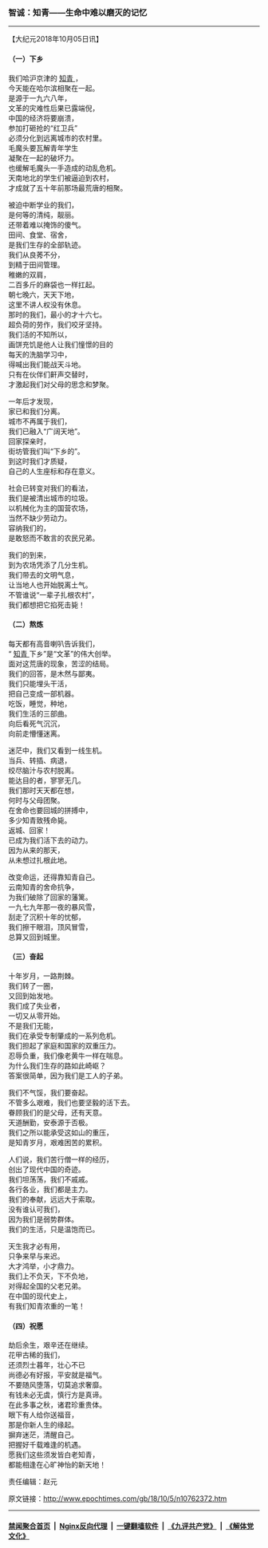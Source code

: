 ### 智诚：知青——生命中难以磨灭的记忆
------------------------

<p>
 【大纪元2018年10月05日讯】
</p>
<h4>
 （一）下乡
</h4>
<p>
 我们哈沪京津的
 <a href="http://www.epochtimes.com/gb/tag/%E7%9F%A5%E9%9D%92.html">
  知青
 </a>
 ，
 <br/>
 今天能在哈尔滨相聚在一起。
 <br/>
 是源于一九六八年，
 <br/>
 文革的灾难性后果已露端倪，
 <br/>
 中国的经济将要崩溃，
 <br/>
 参加打砸抢的“红卫兵”
 <br/>
 必须分化到远离城市的农村里。
 <br/>
 毛魔头要瓦解青年学生
 <br/>
 凝聚在一起的破坏力。
 <br/>
 也缓解毛魔头一手造成的动乱危机。
 <br/>
 天南地北的学生们被逼迫到农村，
 <br/>
 才成就了五十年前那场最荒唐的相聚。
</p>
<p>
 被迫中断学业的我们，
 <br/>
 是何等的清纯，靓丽。
 <br/>
 还带着难以掩饰的傻气。
 <br/>
 田间、食堂、宿舍，
 <br/>
 是我们生存的全部轨迹。
 <br/>
 我们从良莠不分，
 <br/>
 到精于田间管理。
 <br/>
 稚嫩的双肩，
 <br/>
 二百多斤的麻袋也一样扛起。
 <br/>
 朝七晚六，天天下地，
 <br/>
 这里不讲人权没有休息。
 <br/>
 那时的我们，最小的才十六七。
 <br/>
 超负荷的劳作，我们咬牙坚持。
 <br/>
 我们活的不知所以，
 <br/>
 画饼充饥是他人让我们憧憬的目的
 <br/>
 每天的洗脑学习中，
 <br/>
 得喊出我们能战天斗地。
 <br/>
 只有在伙伴们鼾声交替时，
 <br/>
 才激起我们对父母的思念和梦聚。
</p>
<p>
 一年后才发现，
 <br/>
 家已和我们分离。
 <br/>
 城市不再属于我们，
 <br/>
 我们已融入“广阔天地”。
 <br/>
 回家探亲时，
 <br/>
 街坊管我们叫“下乡的”。
 <br/>
 到这时我们才质疑，
 <br/>
 自己的人生座标和存在意义。
</p>
<p>
 社会已转变对我们的看法，
 <br/>
 我们是被清出城市的垃圾。
 <br/>
 以机械化为主的国营农场，
 <br/>
 当然不缺少劳动力。
 <br/>
 容纳我们的，
 <br/>
 是敢怒而不敢言的农民兄弟。
</p>
<p>
 我们的到来，
 <br/>
 到为农场凭添了几分生机。
 <br/>
 我们带去的文明气息，
 <br/>
 让当地人也开始脱离土气。
 <br/>
 不管谁说“一辈子扎根农村”，
 <br/>
 我们都想把它掐死击毙！
</p>
<h4>
 （二）熬炼
</h4>
<p>
 每天都有高音喇叭告诉我们，
 <br/>
 “
 <a href="http://www.epochtimes.com/gb/tag/%E7%9F%A5%E9%9D%92.html">
  知青
 </a>
 下乡”是“文革”的伟大创举。
 <br/>
 面对这荒唐的现象，苦涩的结局。
 <br/>
 我们的回答，是木然与鄙夷。
 <br/>
 我们只能埋头干活，
 <br/>
 把自己变成一部机器。
 <br/>
 吃饭，睡觉，种地，
 <br/>
 我们生活的三部曲。
 <br/>
 向后看死气沉沉，
 <br/>
 向前走懵懂迷离。
</p>
<p>
 迷茫中，我们又看到一线生机。
 <br/>
 当兵、转插、病退，
 <br/>
 绞尽脑汁与农村脱离。
 <br/>
 能达目的者，寥寥无几。
 <br/>
 我们那时天天都在想，
 <br/>
 何时与父母团聚。
 <br/>
 在舍命也要回城的拼搏中，
 <br/>
 多少知青致残命毙。
 <br/>
 返城、回家！
 <br/>
 已成为我们活下去的动力。
 <br/>
 因为从来的那天，
 <br/>
 从未想过扎根此地。
</p>
<p>
 改变命运，还得靠知青自己。
 <br/>
 云南知青的舍命抗争，
 <br/>
 为我们破除了回家的藩篱。
 <br/>
 一九七九年那一夜的暴风雪，
 <br/>
 刮走了沉积十年的忧郁，
 <br/>
 我们擦干眼泪，顶风冒雪，
 <br/>
 总算又回到城里。
</p>
<h4>
 （三）奋起
</h4>
<p>
 十年岁月，一路荆棘。
 <br/>
 我们转了一圈，
 <br/>
 又回到始发地。
 <br/>
 我们成了失业者，
 <br/>
 一切又从零开始。
 <br/>
 不是我们无能，
 <br/>
 我们在承受专制肇成的一系列危机。
 <br/>
 我们担起了家庭和国家的双重压力。
 <br/>
 忍辱负重，我们像老黄牛一样在喘息。
 <br/>
 为什么我们生存的路如此崎岖？
 <br/>
 答案很简单，因为我们是工人的子弟。
</p>
<p>
 我们不气馁，我们要奋起。
 <br/>
 不管多么艰难，我们也要坚毅的活下去。
 <br/>
 眷顾我们的是父母，还有天意。
 <br/>
 天道酬勤，安泰源于否极。
 <br/>
 我们之所以能承受这如山的重压，
 <br/>
 是知青岁月，艰难困苦的累积。
</p>
<p>
 人们说，我们苦行僧一样的经历，
 <br/>
 创出了现代中国的奇迹。
 <br/>
 我们坦荡荡，我们不戚戚。
 <br/>
 各行各业，我们都是主力。
 <br/>
 我们的奉献，远远大于索取。
 <br/>
 没有谁认可我们，
 <br/>
 因为我们是弱势群体。
 <br/>
 我们的生活，只是温饱而已。
</p>
<p>
 天生我才必有用，
 <br/>
 只争来早与来迟。
 <br/>
 大才鸿举，小才鼎力。
 <br/>
 我们上不负天，下不负地，
 <br/>
 对得起全国的父老兄弟。
 <br/>
 在中国的现代史上，
 <br/>
 有我们知青浓重的一笔！
</p>
<h4>
 （四）祝愿
</h4>
<p>
 劫后余生，艰辛还在继续。
 <br/>
 花甲古稀的我们，
 <br/>
 还须烈士暮年，壮心不已
 <br/>
 尚德必有好报，平安就是福气。
 <br/>
 不要随风堕落，切莫追求奢靡。
 <br/>
 有钱未必无虞，慎行方是真谛。
 <br/>
 在此多事之秋，诸君珍重贵体。
 <br/>
 眼下有人给你送福音，
 <br/>
 那是你新人生的缘起。
 <br/>
 摒弃迷茫，清醒自己。
 <br/>
 把握好千载难逢的机遇。
 <br/>
 愿我们这些须发皆白老知青，
 <br/>
 都能相逢在心旷神怡的新天地！
</p>
<p>
 责任编辑：赵元
</p>

原文链接：http://www.epochtimes.com/gb/18/10/5/n10762372.htm


------------------------
#### [禁闻聚合首页](https://github.com/gfw-breaker/banned-news/blob/master/README.md) &nbsp;|&nbsp; [Nginx反向代理](https://github.com/gfw-breaker/open-proxy/blob/master/README.md) &nbsp;|&nbsp; [一键翻墙软件](https://github.com/gfw-breaker/nogfw/blob/master/README.md) &nbsp;|&nbsp; [《九评共产党》](https://github.com/gfw-breaker/9ping.md/blob/master/README.md#九评之一评共产党是什么) &nbsp;|&nbsp; [《解体党文化》](https://github.com/gfw-breaker/jtdwh.md/blob/master/README.md#绪论)